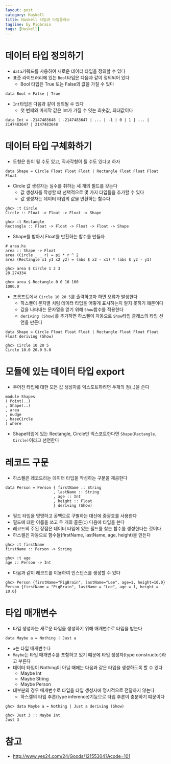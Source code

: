 ```yaml
---
layout: post
category: Haskell
title: Haskell 타입과 타입클래스  
tagline: by Pigbrain
tags: [Haskell]
---
```


<!--more-->


# 데이터 타입 정의하기    
* `data`키워드를 사용하여 새로운 데이터 타입을 정의할 수 있다   
* 표준 라이브러리에 있는 `Bool`타입은 다음과 같이 정의되어 있다   
	* Bool 타입은 True 또는 False의 값을 가질 수 있다    
  
```  
data Bool = False | True  
```   
  
* `Int`타입은 다음과 같이 정의될 수 있다  
	* 첫 번쨰와 마지막 값은 Int가 가질 수 잇는 최솟값, 최대값이다   
  
```  
data Int = -2147483648 | -2147483647 | ... | -1 | 0 | 1 | ... | 2147483647 | 2147483648 
```    
  
# 데이터 타입 구체화하기  
* 도형은 원이 될 수도 있고, 직사각형이 될 수도 있다고 하자  
  
```
data Shape = Circle Float Float Float | Rectangle Float Float Float Float  
```  
* Circle 값 생성자는 실수를 취하는 세 개의 필드를 갖는다  
	* 값 생성자를 작성할 떄 선택적으로 몇 가지 타입들을 추가할 수 있다  
	* 값 생성자는 데이터 타입의 값을 반환하는 함수다   
   
```
ghc> :t Circle
Circle :: Float -> Float -> Float -> Shape

ghc> :t Rectangle
Rectangle :: Float -> Float -> Float -> Float -> Shape
```  
  
* Shape를 받아서 Float를 반환하는 함수를 만들자  
  
```
# area.hs  
area :: Shape -> Float
area (Circle _ _ r) = pi * r ^ 2
area (Rectangle x1 y1 x2 y2) = (abs $ x2 - x1) * (abs $ y2 - y1)  
   
ghc> area $ Circle 1 2 3
28.274334

ghc> area $ Rectangle 0 0 10 100
1000.0
```  
  
* 프롬프트에서 `Circle 10 20 5`를 출력하고자 하면 오류가 발생한다  
	* 하스켈이 문자열 처럼 데이터 타입을 어떻게 표시하는지 알지 못하기 떄문이다  
	* 값을 나타내는 문자열을 얻기 위해  `Show`함수를 적용한다    
	* `deriving (Show)`를 추가하면 하스켈이 자동으로 `Show`타입 클래스의 타입 선언을 만든다  
  
```  
data Shape = Circle Float Float Float | Rectangle Float Float Float Float deriving (Show)

ghc> Circle 10 20 5
Circle 10.0 20.0 5.0
```
  
# 모듈에 있는 데이터 타입 export  
* 주어진 타입에 대한 모든 값 생성자를 익스포트하려면 두개의 점(..)을 쓴다  
  
``` 
module Shapes
( Point(..)
, Shape(..)
, area
, nudge
, baseCircle
) where
```    
  
* Shape타입에 있는 Rectangle, Circle만 익스포트한다면 `Shape(Rectangle, Circle)`이라고 선언한다  
  
# 레코드 구문  
* 하스켈은 레코드라는 데이터 타입을 작성하는 구문을 제공한다  
  
```
data Person = Person { firstName :: String
                     , lastName :: String
                     , age :: Int
                     , height :: Float
                     } deriving (Show)
```   
  
* 필드 타입을 명명하고 공백으로 구별하는 대신에 중괄호를 사용한다    
* 필드에 대한 이름을 쓰고 두 개의 콜론(::) 다음에 타입을 쓴다    
* 레코드의 주된 장점은 데이터 타입에 있는 필드를 찾는 함수를 생성한다는 것이다  
* 하스켈은 자동으로 함수들(firstName, lastName, age, height)을 만든다  
    
```
ghc> :t firstName
firstName :: Person -> String

ghc> :t age
age :: Person -> Int
```

* 다음과 같이 레코드를 이용하여 인스턴스를 생성할 수 있다  
  
```
ghc> Person {firstName="PigBrain", lastName="Lee", age=1, height=10.0}
Person {firstName = "PigBrain", lastName = "Lee", age = 1, height = 10.0}
```  
  
# 타입 매개변수  
* 타입 생성자는 새로운 타입을 생성하기 위해 매개변수로 타입을 받는다  
  
```
data Maybe a = Nothing | Just a
```  
  
* `a`는  타입 매개변수다  
* `Maybe`는  타입 매개변수를 포함하고 있기 떄문에 타입 생성자(type constructor)라고 부른다  
* 데이터 타입이 Nothing이 아닐 때에는 다음과 같은 타입을 생성하도록 할 수 있다  
	* Maybe Int  
	* Maybe String  
	* Maybe Person  
* 대부분의 경우 매개변수로 타입을 타입 생성자에 명시적으로 전달하지 않는다  
	* 하스켈의 타입 추론(type inference)기능으로 타입 추론이 충분하기 떄문이다  

```
ghc> data Maybe a = Nothing | Just a deriving (Show)

ghc> Just 3 :: Maybe Int
Just 3
```  
  
 

  
  
       
    
# 참고 
* http://www.yes24.com/24/Goods/12155304?Acode=101  